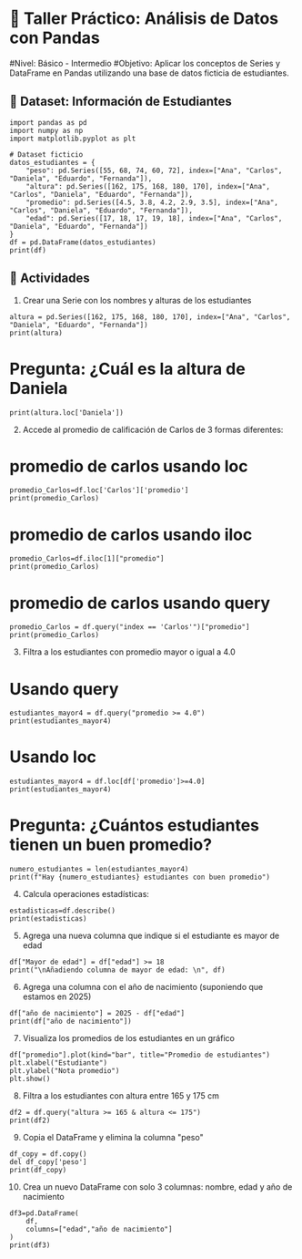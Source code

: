 # 🧪 Taller Práctico: Análisis de Datos con Pandas
#Nivel: Básico - Intermedio
#Objetivo: Aplicar los conceptos de Series y DataFrame en Pandas utilizando una base de datos ficticia de estudiantes.

## 📁 Dataset: Información de Estudiantes
```
import pandas as pd
import numpy as np
import matplotlib.pyplot as plt

# Dataset ficticio
datos_estudiantes = {
    "peso": pd.Series([55, 68, 74, 60, 72], index=["Ana", "Carlos", "Daniela", "Eduardo", "Fernanda"]),
    "altura": pd.Series([162, 175, 168, 180, 170], index=["Ana", "Carlos", "Daniela", "Eduardo", "Fernanda"]),
    "promedio": pd.Series([4.5, 3.8, 4.2, 2.9, 3.5], index=["Ana", "Carlos", "Daniela", "Eduardo", "Fernanda"]),
    "edad": pd.Series([17, 18, 17, 19, 18], index=["Ana", "Carlos", "Daniela", "Eduardo", "Fernanda"])
}
df = pd.DataFrame(datos_estudiantes)
print(df)
```
## 🧩 Actividades
1. Crear una Serie con los nombres y alturas de los estudiantes
```
altura = pd.Series([162, 175, 168, 180, 170], index=["Ana", "Carlos", "Daniela", "Eduardo", "Fernanda"])
print(altura)
```
# Pregunta: ¿Cuál es la altura de Daniela
```
print(altura.loc['Daniela'])
```

2. Accede al promedio de calificación de Carlos de 3 formas diferentes:
# promedio de carlos usando loc
```
promedio_Carlos=df.loc['Carlos']['promedio']
print(promedio_Carlos)
```
# promedio de carlos usando iloc
```
promedio_Carlos=df.iloc[1]["promedio"]
print(promedio_Carlos)
```
# promedio de carlos usando query
```
promedio_Carlos = df.query("index == 'Carlos'")["promedio"]
print(promedio_Carlos)
```

3. Filtra a los estudiantes con promedio mayor o igual a 4.0
# Usando query
```
estudiantes_mayor4 = df.query("promedio >= 4.0")
print(estudiantes_mayor4)
```
# Usando loc
```
estudiantes_mayor4 = df.loc[df['promedio']>=4.0]
print(estudiantes_mayor4)
```
# Pregunta: ¿Cuántos estudiantes tienen un buen promedio?
```
numero_estudiantes = len(estudiantes_mayor4)
print(f"Hay {numero_estudiantes} estudiantes con buen promedio")
```

4. Calcula operaciones estadísticas:
```
estadisticas=df.describe()
print(estadisticas)
```

5. Agrega una nueva columna que indique si el estudiante es mayor de edad
```
df["Mayor de edad"] = df["edad"] >= 18
print("\nAñadiendo columna de mayor de edad: \n", df)
```

6. Agrega una columna con el año de nacimiento (suponiendo que estamos en 2025)
```
df["año de nacimiento"] = 2025 - df["edad"]
print(df["año de nacimiento"])
```

7. Visualiza los promedios de los estudiantes en un gráfico
```
df["promedio"].plot(kind="bar", title="Promedio de estudiantes")
plt.xlabel("Estudiante")
plt.ylabel("Nota promedio")
plt.show()
```

8. Filtra a los estudiantes con altura entre 165 y 175 cm
```
df2 = df.query("altura >= 165 & altura <= 175")
print(df2)
```

9. Copia el DataFrame y elimina la columna "peso"
```
df_copy = df.copy()
del df_copy['peso']
print(df_copy)
```

10. Crea un nuevo DataFrame con solo 3 columnas: nombre, edad y año de nacimiento
```
df3=pd.DataFrame(
    df,
    columns=["edad","año de nacimiento"]
)
print(df3)
```
